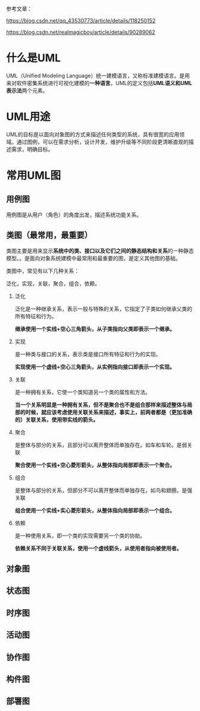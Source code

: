参考文章：

https://blog.csdn.net/qq_43530773/article/details/118250152

https://blog.csdn.net/realmagicboy/article/details/90289062

# 什么是UML

UML（Unified Modeling Language）统一建模语言，又称标准建模语言。是用来对软件密集系统进行可视化建模的**一种语言**。UML的定义包括**UML语义和UML表示法**两个元素。

# UML用途

UML的目标是以面向对象图的方式来描述任何类型的系统，具有很宽的应用领域。通过图例，可以在需求分析，设计开发，维护升级等不同阶段更清晰直观的描述需求，明确目标。

# 常用UML图

## 用例图

用例图是从用户（角色）的角度出发，描述系统功能关系。

## 类图（最常用，最重要）

类图主要是用来显示**系统中的类、接口以及它们之间的静态结构和关系**的一种静态模型。。是面向对象系统建模中最常用和最重要的图，是定义其他图的基础。

类图中，常见有以下几种关系：

泛化，实现，关联，聚合，组合，依赖。

1. 泛化

   泛化是一种继承关系，表示一般与特殊的关系，它指定了子类如何继承父类的所有特征和行为。

   **继承使用一个实线+空心三角箭头，从子类指向父类即表示一个继承。**

2. 实现

   是一种类与接口的关系，表示类是接口所有特征和行为的实现。

   **实现使用一个虚线+空心三角箭头，从实例指向接口即表示一个实现。**

3. 关联

   是一种拥有关系，它使一个类知道另一个类的属性和方法。

   **当一个关系明显是一种拥有关系，但不是聚合也不是组合那样来描述整体与局部的时候，就应该考虑使用关联关系来描述，事实上，前两者都是（更加准确的）关联关系，使用带实线的箭头。**

4. 聚合

   是整体与部分的关系，且部分可以离开整体而单独存在。如车和车轮。是弱关联

   **聚合使用一个实线+空心菱形箭头，从整体指向局部即表示一个聚合。**

5. 组合

   是整体与部分的关系，但部分不可以离开整体而单独存在。如鸟和翅膀。是强关联

   **组合使用一个实线+实心菱形箭头，从整体指向局部即表示一个组合。**

6. 依赖

   是一种使用关系，即一个类的实现需要另一个类的协助。

   **依赖关系不同于关联关系，使用一个虚线箭头，从使用者指向被使用者。**

## 对象图

## 状态图

## 时序图

## 活动图

## 协作图

## 构件图

## 部署图

